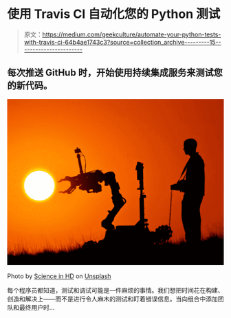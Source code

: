 # 使用 Travis CI 自动化您的 Python 测试

> 原文：<https://medium.com/geekculture/automate-your-python-tests-with-travis-ci-64b4ae1743c3?source=collection_archive---------15----------------------->

## 每次推送 GitHub 时，开始使用持续集成服务来测试您的新代码。

![](img/3f45ec762cc631a3c56fb0d452b7da77.png)

Photo by [Science in HD](https://unsplash.com/@scienceinhd?utm_source=medium&utm_medium=referral) on [Unsplash](https://unsplash.com?utm_source=medium&utm_medium=referral)

每个程序员都知道，测试和调试可能是一件麻烦的事情。我们想把时间花在构建、创造和解决上——而不是进行令人麻木的测试和盯着错误信息。当向组合中添加团队和最终用户时…